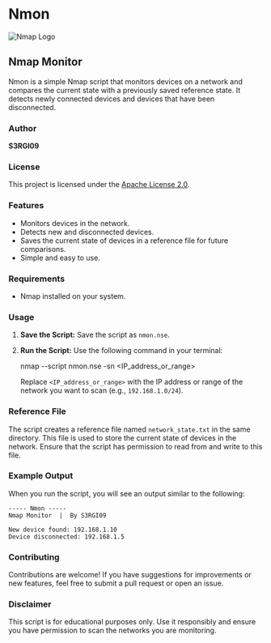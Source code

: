 # Nmon

![Nmap Logo](https://upload.wikimedia.org/wikipedia/commons/7/73/Logo_nmap.png)

## Nmap Monitor

Nmon is a simple Nmap script that monitors devices on a network and compares the current state with a previously saved reference state. It detects newly connected devices and devices that have been disconnected.

### Author

**S3RGI09**

### License

This project is licensed under the [Apache License 2.0](https://www.apache.org/licenses/LICENSE-2.0).

### Features

- Monitors devices in the network.
- Detects new and disconnected devices.
- Saves the current state of devices in a reference file for future comparisons.
- Simple and easy to use.

### Requirements

- Nmap installed on your system.

### Usage

1. **Save the Script:** Save the script as `nmon.nse`.

2. **Run the Script:** Use the following command in your terminal:

   nmap --script nmon.nse -sn <IP_address_or_range>

   Replace `<IP_address_or_range>` with the IP address or range of the network you want to scan (e.g., `192.168.1.0/24`).

### Reference File

The script creates a reference file named `network_state.txt` in the same directory. This file is used to store the current state of devices in the network. Ensure that the script has permission to read from and write to this file.

### Example Output

When you run the script, you will see an output similar to the following:
```
----- Nmon -----
Nmap Monitor  |  By S3RGI09

New device found: 192.168.1.10
Device disconnected: 192.168.1.5
```
### Contributing

Contributions are welcome! If you have suggestions for improvements or new features, feel free to submit a pull request or open an issue.

### Disclaimer

This script is for educational purposes only. Use it responsibly and ensure you have permission to scan the networks you are monitoring.
